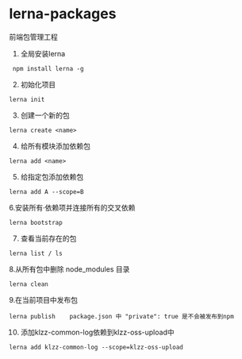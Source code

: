 # lerna-packages
前端包管理工程
1. 全局安装lerna
```
 npm install lerna -g
 ```
2. 初始化项目
```
lerna init
```
3. 创建一个新的包
```
lerna create <name>
```
4. 给所有模块添加依赖包
```
lerna add <name>
```
5. 给指定包添加依赖包
```
lerna add A --scope=B
```
6.安装所有·依赖项并连接所有的交叉依赖
```
lerna bootstrap
```
7. 查看当前存在的包
```
lerna list / ls
```
8.从所有包中删除 node_modules 目录
```
lerna clean
```
9.在当前项目中发布包
```
lerna publish    package.json 中 "private": true 是不会被发布到npm
```
10. 添加klzz-common-log依赖到klzz-oss-upload中
```
lerna add klzz-common-log --scope=klzz-oss-upload
```
